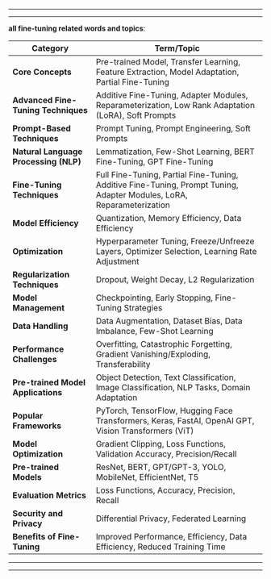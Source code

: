 

---
---


**all fine-tuning related words and topics**:

| **Category**                     | **Term/Topic**                                                                                               |
|----------------------------------|--------------------------------------------------------------------------------------------------------------|
| **Core Concepts**                | Pre-trained Model, Transfer Learning, Feature Extraction, Model Adaptation, Partial Fine-Tuning               |
| **Advanced Fine-Tuning Techniques**| Additive Fine-Tuning, Adapter Modules, Reparameterization, Low Rank Adaptation (LoRA), Soft Prompts           |
| **Prompt-Based Techniques**      | Prompt Tuning, Prompt Engineering, Soft Prompts                                                               |
| **Natural Language Processing (NLP)**| Lemmatization, Few-Shot Learning, BERT Fine-Tuning, GPT Fine-Tuning                                           |
| **Fine-Tuning Techniques**       | Full Fine-Tuning, Partial Fine-Tuning, Additive Fine-Tuning, Prompt Tuning, Adapter Modules, LoRA, Reparameterization |
| **Model Efficiency**             | Quantization, Memory Efficiency, Data Efficiency                                                              |
| **Optimization**                 | Hyperparameter Tuning, Freeze/Unfreeze Layers, Optimizer Selection, Learning Rate Adjustment                   |
| **Regularization Techniques**    | Dropout, Weight Decay, L2 Regularization                                                                      |
| **Model Management**             | Checkpointing, Early Stopping, Fine-Tuning Strategies                                                          |
| **Data Handling**                | Data Augmentation, Dataset Bias, Data Imbalance, Few-Shot Learning                                             |
| **Performance Challenges**       | Overfitting, Catastrophic Forgetting, Gradient Vanishing/Exploding, Transferability                            |
| **Pre-trained Model Applications**| Object Detection, Text Classification, Image Classification, NLP Tasks, Domain Adaptation                     |
| **Popular Frameworks**           | PyTorch, TensorFlow, Hugging Face Transformers, Keras, FastAI, OpenAI GPT, Vision Transformers (ViT)           |
| **Model Optimization**           | Gradient Clipping, Loss Functions, Validation Accuracy, Precision/Recall                                       |
| **Pre-trained Models**           | ResNet, BERT, GPT/GPT-3, YOLO, MobileNet, EfficientNet, T5                                                     |
| **Evaluation Metrics**           | Loss Functions, Accuracy, Precision, Recall                                                                    |
| **Security and Privacy**         | Differential Privacy, Federated Learning                                                                       |
| **Benefits of Fine-Tuning**      | Improved Performance, Efficiency, Data Efficiency, Reduced Training Time                                        |

---
---

